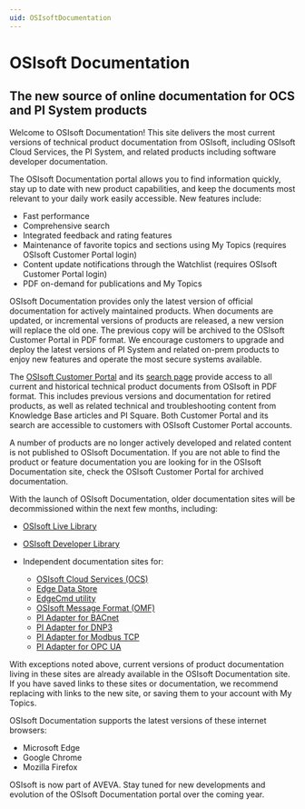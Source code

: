 ```yaml
---
uid: OSIsoftDocumentation
---
```


# OSIsoft Documentation

## The new source of online documentation for OCS and PI System products

Welcome to OSIsoft Documentation! This site delivers the most current versions of technical product documentation from OSIsoft, including OSIsoft Cloud Services, the PI System, and related products including software developer documentation.

The OSIsoft Documentation portal allows you to find information quickly, stay up to date with new product capabilities, and keep the documents most relevant to your daily work easily accessible. New features include:

* Fast performance
* Comprehensive search
* Integrated feedback and rating features
* Maintenance of favorite topics and sections using My Topics (requires OSIsoft Customer Portal login)
* Content update notifications through the Watchlist (requires OSIsoft Customer Portal login)
* PDF on-demand for publications and My Topics

OSIsoft Documentation provides only the latest version of official documentation for actively maintained products. When documents are updated, or incremental versions of products are released, a new version will replace the old one. The previous copy will be archived to the OSIsoft Customer Portal in PDF format. We encourage customers to upgrade and deploy the latest versions of PI System and related on-prem products to enjoy new features and operate the most secure systems available.

The [OSIsoft Customer Portal](https://my.osisoft.com/) and its [search page](https://customers.osisoft.com/s/global-search/%40uri#sort=relevancy) provide access to all current and historical technical product documents from OSIsoft in PDF format. This includes previous versions and documentation for retired products, as well as related technical and troubleshooting content from Knowledge Base articles and PI Square. Both Customer Portal and its search are accessible to customers with OSIsoft Customer Portal accounts.

A number of products are no longer actively developed and related content is not published to OSIsoft Documentation. If you are not able to find the product or feature documentation you are looking for in the OSIsoft Documentation site, check the OSIsoft Customer Portal for archived documentation.

With the launch of OSIsoft Documentation, older documentation sites will be decommissioned within the next few months, including:

* [OSIsoft Live Library](https://livelibrary.osisoft.com/LiveLibrary/web/ui.xql?action=html&resource=publist_home.html)
* [OSIsoft Developer Library](https://techsupport.osisoft.com/Documentation/PI-AF-SDK/html/1a02af4c-1bec-4804-a9ef-3c7300f5e2fc.htm)
* Independent documentation sites for:

  * [OSIsoft Cloud Services (OCS)](https://ocs-docs.osisoft.com/Content_Portal/OCS_Content_Portal_Overview.html)
  * [Edge Data Store](https://osisoft.github.io/Edge-Data-Store-Docs/content/)
  * [EdgeCmd utility](https://osisoft.github.io/EdgeCmd-Docs/content/)
  * [OSIsoft Message Format (OMF)](https://omf-docs.osisoft.com/)
  * [PI Adapter for BACnet](https://osisoft.github.io/PI-Adapter-BACnet-Docs/content/)
  * [PI Adapter for DNP3](https://osisoft.github.io/PI-Adapter-DNP3-Docs/content/)
  * [PI Adapter for Modbus TCP](https://osisoft.github.io/PI-Adapter-Modbus-Docs/content/)
  * [PI Adapter for OPC UA](https://osisoft.github.io/PI-Adapter-OPC-UA-Docs/content/)

With exceptions noted above, current versions of product documentation living in these sites are already available in the OSIsoft Documentation site. If you have saved links to these sites or documentation, we recommend replacing with links to the new site, or saving them to your account with My Topics.

OSIsoft Documentation supports the latest versions of these internet browsers:

* Microsoft Edge
* Google Chrome
* Mozilla Firefox

OSIsoft is now part of AVEVA. Stay tuned for new developments and evolution of the OSIsoft Documentation portal over the coming year.

